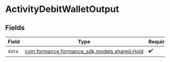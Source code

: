 # ActivityDebitWalletOutput


## Fields

| Field                                                                       | Type                                                                        | Required                                                                    | Description                                                                 |
| --------------------------------------------------------------------------- | --------------------------------------------------------------------------- | --------------------------------------------------------------------------- | --------------------------------------------------------------------------- |
| `data`                                                                      | [com.formance.formance_sdk.models.shared.Hold](../../models/shared/Hold.md) | :heavy_check_mark:                                                          | N/A                                                                         |